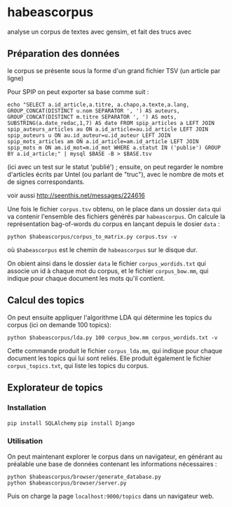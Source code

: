 # habeascorpus

analyse un corpus de textes avec gensim, et fait des trucs avec

## Préparation des données
le corpus se présente sous la forme d'un grand fichier TSV (un article par ligne)

Pour SPIP on peut exporter sa base comme suit :

```
echo "SELECT a.id_article,a.titre, a.chapo,a.texte,a.lang, GROUP_CONCAT(DISTINCT u.nom SEPARATOR ', ') AS auteurs, GROUP_CONCAT(DISTINCT m.titre SEPARATOR ', ') AS mots, SUBSTRING(a.date_redac,1,7) AS date FROM spip_articles a LEFT JOIN spip_auteurs_articles au ON a.id_article=au.id_article LEFT JOIN spip_auteurs u ON au.id_auteur=u.id_auteur LEFT JOIN spip_mots_articles am ON a.id_article=am.id_article LEFT JOIN spip_mots m ON am.id_mot=m.id_mot WHERE a.statut IN ('publie') GROUP BY a.id_article;" | mysql $BASE -B > $BASE.tsv
```

(ici avec un test sur le statut 'publié') ; ensuite, on peut regarder le nombre d'articles écrits par Untel (ou parlant de "truc"), avec le nombre de mots et de signes correspondants.

voir aussi http://seenthis.net/messages/224616

Une fois le fichier `corpus.tsv` obtenu, on le place dans un dossier `data` qui va contenir l'ensemble des fichiers générés par `habeascorpus`. On calcule la représentation bag-of-words du corpus en lançant depuis le dosier `data` :

```
python $habeascorpus/corpus_to_matrix.py corpus.tsv -v
```

où `$habeascorpus` est le chemin de `habeascorpus` sur le disque dur.

On obient ainsi dans le dossier `data` le fichier `corpus_wordids.txt` qui associe un id à chaque mot du corpus, et le fichier `corpus_bow.mm`, qui indique pour chaque document les mots qu'il contient.

## Calcul des topics

On peut ensuite appliquer l'algorithme LDA qui détermine les topics du corpus (ici on demande 100 topics):

```
python $habeascorpus/lda.py 100 corpus_bow.mm corpus_wordids.txt -v
```

Cette commande produit le fichier `corpus_lda.mm`, qui indique pour chaque document les topics qui lui sont reliés. Elle produit également le fichier `corpus_topics.txt`, qui liste les topics du corpus.

## Explorateur de topics

### Installation
`pip install SQLAlchemy`
`pip install Django`

### Utilisation
On peut maintenant explorer le corpus dans un navigateur, en générant au préalable une base de données contenant les informations nécessaires :

```
python $habeascorpus/browser/generate_database.py 
python $habeascorpus/browser/server.py
```

Puis on charge la page `localhost:9000/topics` dans un navigateur web.


